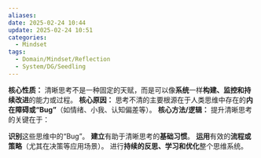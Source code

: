 ```yaml
---
aliases:
date: 2025-02-24 10:44
update: 2025-02-24 10:51
categories:
  - Mindset
tags:
  - Domain/Mindset/Reflection
  - System/DG/Seedling
---
```

**核心性质：** 清晰思考不是一种固定的天赋，而是可以像**系统**一样**构建、监控和持续改进**的能力或过程。
**核心原因：** 思考不清的主要根源在于人类思维中存在的**内在障碍或“Bug”**（如情绪、小我、认知偏差等）。
**核心方法/逻辑：** 提升清晰思考的关键在于：

**识别**这些思维中的“Bug”。
**建立**有助于清晰思考的**基础习惯**。
**运用**有效的**流程或策略**（尤其在决策等应用场景）。
进行**持续的反思、学习和优化**整个思维系统。